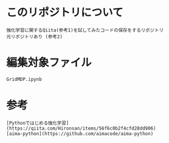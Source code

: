 # このリポジトリについて
	強化学習に関するQiita(参考1)を試してみたコードの保存をするリポジトリ
	元リポジトリあり (参考2)
# 編集対象ファイル
	GridMDP.ipynb
# 参考
	[Pythonではじめる強化学習](https://qiita.com/Hironsan/items/56f6c0b2f4cfd28dd906)
	[aima-python](https://github.com/aimacode/aima-python)

